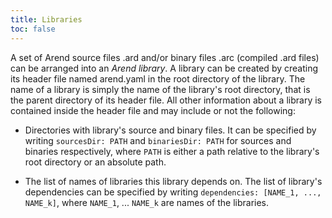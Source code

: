 ```yaml
---
title: Libraries
toc: false
---
```


A set of Arend source files .ard and/or binary files .arc (compiled .ard files) can be arranged into an _Arend library_.
A library can be created by creating its header file named arend.yaml in the root directory of the library. The name of 
a library is simply the name of the library's root directory, that is the parent directory of its header file. All other
information about a library is contained inside the header file and may include or not the following:

* Directories with library's source and binary files. It can be specified by writing `sourcesDir: PATH` and 
`binariesDir: PATH` for sources and binaries respectively, where `PATH` is either
a path relative to the library's root directory or an absolute path.

* The list of names of libraries this library depends on. The list of library's dependencies can be specified by writing
`dependencies: [NAME_1, ..., NAME_k]`, where `NAME_1`, ... `NAME_k` are names of the libraries. 
